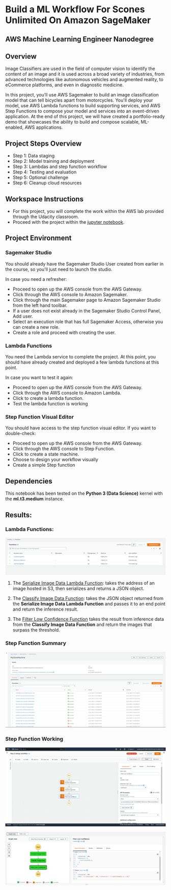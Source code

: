 # Build a ML Workflow For Scones Unlimited On Amazon SageMaker

## AWS Machine Learning Engineer Nanodegree

## Overview

Image Classifiers are used in the field of computer vision to identify the content of an image and it is used across a broad variety of industries, from advanced technologies like autonomous vehicles and augmented reality, to eCommerce platforms, and even in diagnostic medicine.

In this project, you’ll use AWS Sagemaker to build an image classification model that can tell bicycles apart from motorcycles. You'll deploy your model, use AWS Lambda functions to build supporting services, and AWS Step Functions to compose your model and services into an event-driven application. At the end of this project, we will have created a portfolio-ready demo that showcases the ability to build and compose scalable, ML-enabled, AWS applications.

## Project Steps Overview
- Step 1: Data staging
- Step 2: Model training and deployment
- Step 3: Lambdas and step function workflow
- Step 4: Testing and evaluation
- Step 5: Optional challenge
- Step 6: Cleanup cloud resources

## Workspace Instructions

* For this project, you will complete the work within the AWS lab provided through the Udacity classroom.
* Proceed with the project within the [jupyter notebook](Build_a_ML_Workflow_For_Scones_Unlimited_Notebook.ipynb).

## Project Environment

### Sagemaker Studio
You should already have the Sagemaker Studio User created from earlier in the course, so you'll just need to launch the studio.

In case you need a refresher:

- Proceed to open up the AWS console from the AWS Gateway.
- Click through the AWS console to Amazon Sagemaker.
- Click through the main Sagemaker page to Amazon Sagemaker Studio from the left hand toolbar.
- If a user does not exist already in the Sagemaker Studio Control Panel, Add user.
- Select an execution role that has full Sagemaker Access, otherwise you can create a new role.
- Create a role and proceed with creating the user.

### Lambda Functions
You need the Lambda service to complete the project. At this point, you should have already created and deployed a few lambda functions at this point.

In case you want to test it again:

- Proceed to open up the AWS console from the AWS Gateway.
- Click through the AWS console to Amazon Lambda.
- Click to create a lambda function.
- Test the lambda function is working

### Step Function Visual Editor
You should have access to the step function visual editor. If you want to double-check:

- Proceed to open up the AWS console from the AWS Gateway.
- Click through the AWS console to Step Function.
- Click to create a state machine.
- Choose to design your workflow visually
- Create a simple Step function

## Dependencies
This notebook has been tested on the **Python 3 (Data Science)** kernel with the **ml.t3.medium** instance.


## Results:

### Lambda Functions:
![Lambda Functions](Images/lambda_functions.PNG "Lambda Functions")

1. The [Serialize Image Data Lambda Function](lambda_functions/serializeImageData.py): 
takes the address of an image hosted in S3, then serializes and returns a JSON object.

2. The [Classify Image Data Function](lambda_functions/classifyImageData.py):
takes the JSON object returned from the **Serialize Image Data Lambda Function** and passes it to an end point and return the inference result.

3. The [Filter Low Confidence Function](lambda_functions/filterLowConfidence.py) takes the result from inference data from the **Classify Image Data Function** and return the images that surpass the threshold.  


### Step Function Summary
![Step Function Summary](Images/step_function_summary.PNG "Step Function Summary")

### Step Function Working
![Step Function Creation](Images/Step_Function_Order.PNG "Step Functions Creation")

![Step Function Working](Images/Step_Function_success.PNG "Step Function Working")

